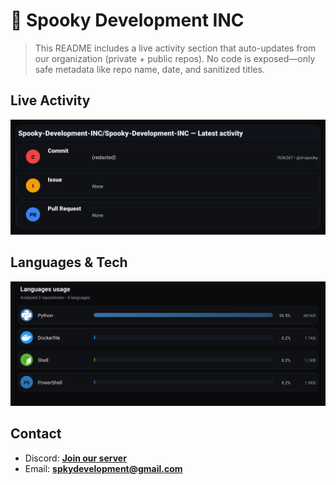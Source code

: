 # 👻 Spooky Development INC

> This README includes a live activity section that auto-updates from our organization (private + public repos). No code is exposed—only safe metadata like repo name, date, and sanitized titles.

## Live Activity
![Repo Snapshot](./assets/repo-snapshot.svg?v=89a206111b)

## Languages & Tech
![Languages Usage](./assets/languages.svg?v=7243e64a10)

## Contact
- Discord: **[Join our server](https://discord.gg/XYspZgEEJb)**
- Email: **spkydevelopment@gmail.com**
